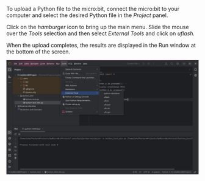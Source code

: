 To upload a Python file to the micro:bit, 
connect the micro:bit to your computer and select the desired Python file in the 
_Project_ 
panel.


Click on the _hamburger_ icon to bring up the main menu. Slide the mouse over the _Tools_
selection and then select _External Tools_ and click on _uflash._

When the upload completes, the results are displayed in the Run window 
at the
bottom of the screen.

![](./images/uflashed.png)


